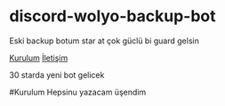 # discord-wolyo-backup-bot
Eski backup botum star at çok güclü bi guard gelsin


[Kurulum](#Kurulum)
[İletişim](#İletişim)

30 starda yeni bot gelicek


#Kurulum
Hepsinu yazacam üşendim
